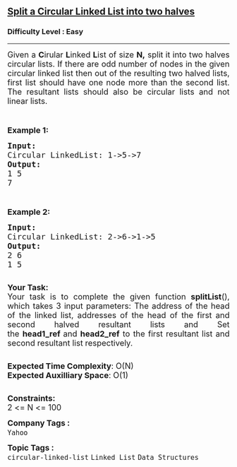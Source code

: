 <h2><a href="https://www.geeksforgeeks.org/problems/split-a-circular-linked-list-into-two-halves/1?page=1&category=Linked%20List&status=unsolved&sortBy=difficulty">Split a Circular Linked List into two halves</a></h2><h3>Difficulty Level : Easy</h3><hr><div class="problems_problem_content__Xm_eO"><p style="text-align: justify;"><span style="font-size: 18px;">Given a <strong>C</strong>irular <strong>L</strong>inked <strong>L</strong>ist of size <strong>N,</strong> split it into two halves circular lists.&nbsp;If there are odd number of nodes in the given circular linked list then out of the resulting two halved lists, first&nbsp;list should have&nbsp;one&nbsp;node more than the second&nbsp;list. The resultant lists should also be circular lists and not linear lists.</span></p>
<p>&nbsp;</p>
<p><span style="font-size: 18px;"><strong>Example 1:</strong></span></p>
<pre><span style="font-size: 18px;"><strong>Input:
</strong>Circular LinkedList: 1-&gt;5-&gt;7
<strong>Output:
</strong>1 5
7</span>
</pre>
<p>&nbsp;</p>
<p><span style="font-size: 18px;"><strong>Example 2:</strong></span></p>
<pre><span style="font-size: 18px;"><strong>Input:
</strong>Circular LinkedList: 2-&gt;6-&gt;1-&gt;5
<strong>Output:
</strong>2 6
1 5
</span></pre>
<p style="text-align: justify;"><br><span style="font-size: 18px;"><strong>Your Task:</strong><br>Your task is to complete the given function <strong>splitList</strong>(), which takes&nbsp;3 input parameters: The address of the head of the linked list, addresses&nbsp;of the head of the first and second halved resultant lists and&nbsp;Set the&nbsp;<strong>head1_ref&nbsp;</strong>and&nbsp;<strong>head2_ref</strong>&nbsp;to the first resultant&nbsp;list and second resultant list respectively.</span></p>
<p><br><span style="font-size: 18px;"><strong>Expected Time Complexity</strong>: O(N)<br><strong>Expected Auxilliary Space</strong>: O(1)</span></p>
<p><br><span style="font-size: 18px;"><strong>Constraints:</strong><br>2 &lt;= N &lt;= 100</span></p></div><p><span style=font-size:18px><strong>Company Tags : </strong><br><code>Yahoo</code>&nbsp;<br><p><span style=font-size:18px><strong>Topic Tags : </strong><br><code>circular-linked-list</code>&nbsp;<code>Linked List</code>&nbsp;<code>Data Structures</code>&nbsp;